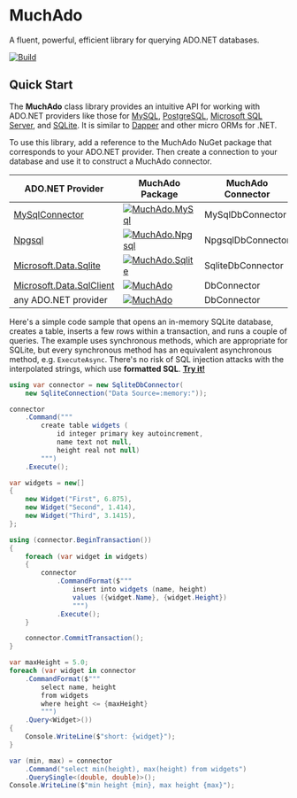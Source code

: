 # MuchAdo

A fluent, powerful, efficient library for querying ADO.NET databases.

[![Build](https://github.com/MuchAdoNet/MuchAdo/workflows/Build/badge.svg)](https://github.com/MuchAdoNet/MuchAdo/actions?query=workflow%3ABuild)

## Quick Start

The **MuchAdo** class library provides an intuitive API for working with ADO.NET providers like those for [MySQL](https://mysqlconnector.net/), [PostgreSQL](https://www.npgsql.org/), [Microsoft SQL Server](https://learn.microsoft.com/en-us/sql/connect/ado-net/introduction-microsoft-data-sqlclient-namespace), and [SQLite](https://learn.microsoft.com/en-us/dotnet/standard/data/sqlite/). It is similar to [Dapper](https://github.com/StackExchange/Dapper) and other micro ORMs for .NET.

To use this library, add a reference to the MuchAdo NuGet package that corresponds to your ADO.NET provider. Then create a connection to your database and use it to construct a MuchAdo connector.

|  ADO.NET Provider | MuchAdo Package | MuchAdo Connector |
| --- | --- | --- |
| [MySqlConnector](https://mysqlconnector.net/) | [![MuchAdo.MySql](https://img.shields.io/nuget/v/MuchAdo.MySql.svg?label=MuchAdo.MySql)](https://www.nuget.org/packages/MuchAdo.MySql) | MySqlDbConnector |
| [Npgsql](https://www.npgsql.org/) | [![MuchAdo.Npgsql](https://img.shields.io/nuget/v/MuchAdo.Npgsql.svg?label=MuchAdo.Npgsql)](https://www.nuget.org/packages/MuchAdo.Npgsql) | NpgsqlDbConnector |
| [Microsoft.Data.Sqlite](https://learn.microsoft.com/en-us/dotnet/standard/data/sqlite/) | [![MuchAdo.Sqlite](https://img.shields.io/nuget/v/MuchAdo.Sqlite.svg?label=MuchAdo.Sqlite)](https://www.nuget.org/packages/MuchAdo.Sqlite) | SqliteDbConnector |
| [Microsoft.Data.SqlClient](https://learn.microsoft.com/en-us/sql/connect/ado-net/introduction-microsoft-data-sqlclient-namespace) | [![MuchAdo](https://img.shields.io/nuget/v/MuchAdo.svg?label=MuchAdo)](https://www.nuget.org/packages/MuchAdo) | DbConnector |
| any ADO.NET provider | [![MuchAdo](https://img.shields.io/nuget/v/MuchAdo.svg?label=MuchAdo)](https://www.nuget.org/packages/MuchAdo) | DbConnector |

Here's a simple code sample that opens an in-memory SQLite database, creates a table, inserts a few rows within a transaction, and runs a couple of queries. The example uses synchronous methods, which are appropriate for SQLite, but every synchronous method has an equivalent asynchronous method, e.g. `ExecuteAsync`. There's no risk of SQL injection attacks with the interpolated strings, which use **formatted SQL**. [**Try it!**](https://dotnetfiddle.net/SZ5VHq)

```csharp
using var connector = new SqliteDbConnector(
    new SqliteConnection("Data Source=:memory:"));

connector
    .Command("""
        create table widgets (
            id integer primary key autoincrement,
            name text not null,
            height real not null)
        """)
    .Execute();

var widgets = new[]
{
    new Widget("First", 6.875),
    new Widget("Second", 1.414),
    new Widget("Third", 3.1415),
};

using (connector.BeginTransaction())
{
    foreach (var widget in widgets)
    {
        connector
            .CommandFormat($"""
                insert into widgets (name, height)
                values ({widget.Name}, {widget.Height})
                """)
            .Execute();
    }

    connector.CommitTransaction();
}

var maxHeight = 5.0;
foreach (var widget in connector
    .CommandFormat($"""
        select name, height
        from widgets
        where height <= {maxHeight}
        """)
    .Query<Widget>())
{
    Console.WriteLine($"short: {widget}");
}

var (min, max) = connector
    .Command("select min(height), max(height) from widgets")
    .QuerySingle<(double, double)>();
Console.WriteLine($"min height {min}, max height {max}");
```

